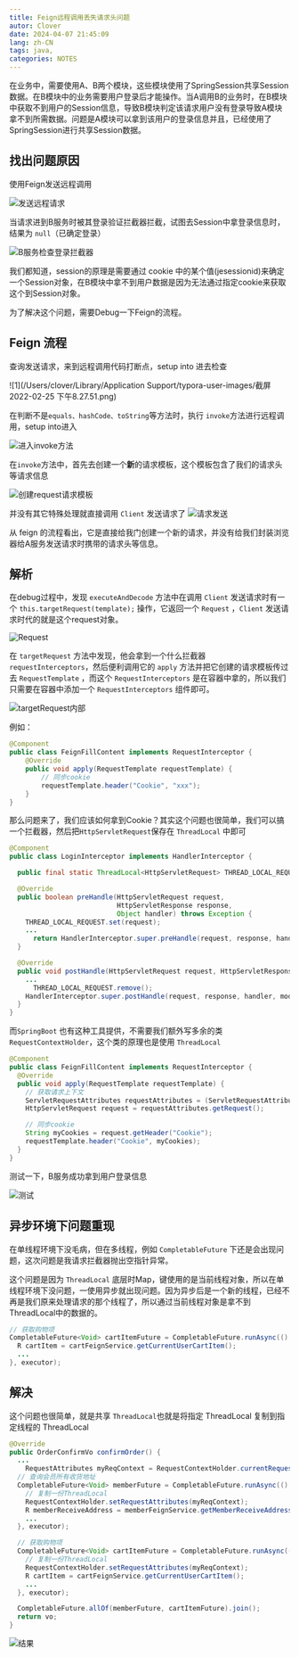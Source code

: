 ```yaml
---
title: Feign远程调用丢失请求头问题
autor: Clover
date: 2024-04-07 21:45:09
lang: zh-CN
tags: java,
categories: NOTES
---
```


在业务中，需要使用A、B两个模块，这些模块使用了SpringSession共享Session数据。在B模块中的业务需要用户登录后才能操作。当A调用B的业务时，在B模块中获取不到用户的Session信息，导致B模块判定该请求用户没有登录导致A模块拿不到所需数据。问题是A模块可以拿到该用户的登录信息并且，已经使用了SpringSession进行共享Session数据。

## 找出问题原因

使用Feign发送远程调用

![发送远程请求](https://qiniu-note-image.ctong.top/note/images/202202252024388.png)

当请求进到B服务时被其登录验证拦截器拦截，试图去Session中拿登录信息时，结果为 `null`（已确定登录）

![B服务检查登录拦截器](https://qiniu-note-image.ctong.top/note/images/202202252024925.png)

我们都知道，session的原理是需要通过 cookie 中的某个值(jesessionid)来确定一个Session对象，在B模块中拿不到用户数据是因为无法通过指定cookie来获取这个到Session对象。

为了解决这个问题，需要Debug一下Feign的流程。

## Feign 流程

查询发送请求，来到远程调用代码打断点，setup into 进去检查

![1](/Users/clover/Library/Application Support/typora-user-images/截屏2022-02-25 下午8.27.51.png)

在判断不是`equals、hashCode、toString`等方法时，执行 `invoke`方法进行远程调用，setup into进入

![进入invoke方法](https://qiniu-note-image.ctong.top/note/images/202202252030829.png)

在`invoke`方法中，首先去创建一个**新**的请求模板，这个模板包含了我们的请求头等请求信息

![创建request请求模板](https://qiniu-note-image.ctong.top/note/images/202202252032189.png)

并没有其它特殊处理就直接调用 `Client` 发送请求了
![请求发送](https://qiniu-note-image.ctong.top/note/images/202202252037539.png)

从 feign 的流程看出，它是直接给我门创建一个新的请求，并没有给我们封装浏览器给A服务发送请求时携带的请求头等信息。

## 解析

在debug过程中，发现 `executeAndDecode` 方法中在调用 `Client` 发送请求时有一个 `this.targetRequest(template);` 操作，它返回一个 `Request` ，`Client` 发送请求时代的就是这个request对象。

![Request](https://qiniu-note-image.ctong.top/note/images/202202252043801.png)

在 `targetRequest` 方法中发现，他会拿到一个什么拦截器 `requestInterceptors`，然后便利调用它的 `apply` 方法并把它创建的请求模板传过去 `RequestTemplate` ，而这个 `RequestInterceptors` 是在容器中拿的，所以我们只需要在容器中添加一个 `RequestInterceptors` 组件即可。

![targetRequest内部](https://qiniu-note-image.ctong.top/note/images/202202252045067.png)

例如：

```java
@Component
public class FeignFillContent implements RequestInterceptor {
    @Override
    public void apply(RequestTemplate requestTemplate) {
        // 同步cookie
        requestTemplate.header("Cookie", "xxx");
    }
}
```

那么问题来了，我们应该如何拿到Cookie？其实这个问题也很简单，我们可以搞一个拦截器，然后把`HttpServletRequest`保存在 `ThreadLocal` 中即可

```java
@Component
public class LoginInterceptor implements HandlerInterceptor {

  public final static ThreadLocal<HttpServletRequest> THREAD_LOCAL_REQUEST = new ThreadLocal<>();

  @Override
  public boolean preHandle(HttpServletRequest request,
                           HttpServletResponse response,
                           Object handler) throws Exception {
    THREAD_LOCAL_REQUEST.set(request);
    ...
      return HandlerInterceptor.super.preHandle(request, response, handler);
  }

  @Override
  public void postHandle(HttpServletRequest request, HttpServletResponse response, Object handler, ModelAndView modelAndView) throws Exception {
    ...
      THREAD_LOCAL_REQUEST.remove();
    HandlerInterceptor.super.postHandle(request, response, handler, modelAndView);
  }
}
```

而`SpringBoot` 也有这种工具提供，不需要我们额外写多余的类 `RequestContextHolder`，这个类的原理也是使用 `ThreadLocal`

```java
@Component
public class FeignFillContent implements RequestInterceptor {
  @Override
  public void apply(RequestTemplate requestTemplate) {
    // 获取请求上下文
    ServletRequestAttributes requestAttributes = (ServletRequestAttributes) RequestContextHolder.getRequestAttributes();
    HttpServletRequest request = requestAttributes.getRequest();

    // 同步cookie
    String myCookies = request.getHeader("Cookie");
    requestTemplate.header("Cookie", myCookies);
  }
}
```

测试一下，B服务成功拿到用户登录信息

![测试](https://qiniu-note-image.ctong.top/note/images/202202252116894.png)

## 异步环境下问题重现

在单线程环境下没毛病，但在多线程，例如 `CompletableFuture` 下还是会出现问题，这次问题是我请求拦截器抛出空指针异常。

这个问题是因为 `ThreadLocal` 底层时Map，键使用的是当前线程对象，所以在单线程环境下没问题，一使用异步就出现问题。因为异步后是一个新的线程，已经不再是我们原来处理请求的那个线程了，所以通过当前线程对象是拿不到ThreadLocal中的数据的。

```java
// 获取购物项
CompletableFuture<Void> cartItemFuture = CompletableFuture.runAsync(() -> {
  R cartItem = cartFeignService.getCurrentUserCartItem();
  ...
}, executor);
```

## 解决

这个问题也很简单，就是共享 `ThreadLocal`也就是将指定 ThreadLocal 复制到指定线程的 ThreadLocal

```java
@Override
public OrderConfirmVo confirmOrder() {
  ...
    RequestAttributes myReqContext = RequestContextHolder.currentRequestAttributes();
  // 查询会员所有收货地址
  CompletableFuture<Void> memberFuture = CompletableFuture.runAsync(() -> {
    // 复制一份ThreadLocal
    RequestContextHolder.setRequestAttributes(myReqContext);
    R memberReceiveAddress = memberFeignService.getMemberReceiveAddress(mrv.getId());
    ...
  }, executor);

  // 获取购物项
  CompletableFuture<Void> cartItemFuture = CompletableFuture.runAsync(() -> {
    // 复制一份ThreadLocal
    RequestContextHolder.setRequestAttributes(myReqContext);
    R cartItem = cartFeignService.getCurrentUserCartItem();
    ...
  }, executor);

  CompletableFuture.allOf(memberFuture, cartItemFuture).join();
  return vo;
}
```

![结果](https://qiniu-note-image.ctong.top/note/images/202202252142071.png)
